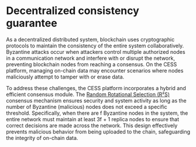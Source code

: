 # Decentralized consistency guarantee
As a decentralized distributed system, blockchain uses cryptographic protocols to maintain the consistency of the entire system collaboratively. Byzantine attacks occur when attackers control multiple authorized nodes in a communication network and interfere with or disrupt the network, preventing blockchain nodes from reaching a consensus. On the CESS platform, managing on-chain data may encounter scenarios where nodes maliciously attempt to tamper with or erase data.

To address these challenges, the CESS platform incorporates a hybrid and efficient consensus module. The [Random Rotational Selection (R²S)](https://doc.cess.network/ref/in-depth-feat/rrc) consensus mechanism ensures security and system activity as long as the number of Byzantine (malicious) nodes does not exceed a specific threshold. Specifically, when there are f Byzantine nodes in the system, the entire network must maintain at least 3f + 1 replica nodes to ensure that correct decisions are made across the network. This design effectively prevents malicious behavior from being uploaded to the chain, safeguarding the integrity of on-chain data.
